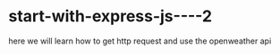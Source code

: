 # start-with-express-js----2

here we will learn how to get http request and use the openweather api 
